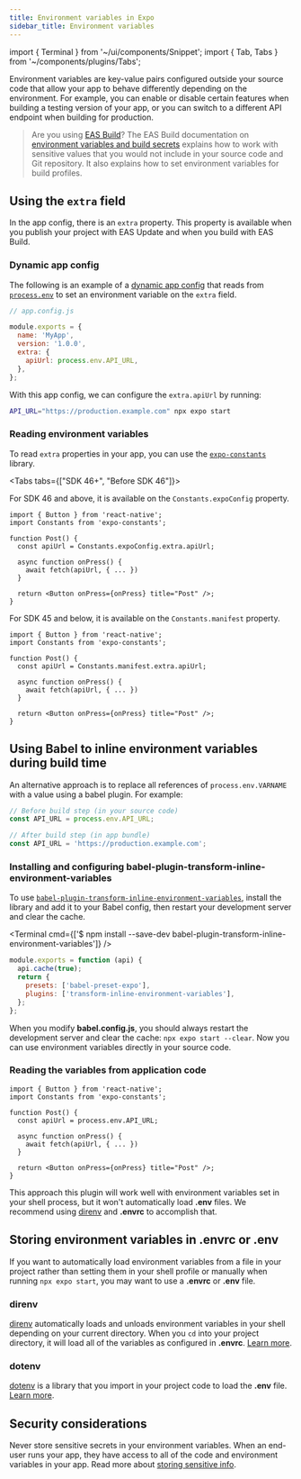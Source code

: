 ```yaml
---
title: Environment variables in Expo
sidebar_title: Environment variables
---
```


import { Terminal } from '~/ui/components/Snippet';
import { Tab, Tabs } from '~/components/plugins/Tabs';

Environment variables are key-value pairs configured outside your source code that allow your app to behave differently depending on the environment. For example, you can enable or disable certain features when building a testing version of your app, or you can switch to a different API endpoint when building for production.

> Are you using [EAS Build](/build/introduction/)? The EAS Build documentation on [environment variables and build secrets](/build-reference/variables.md) explains how to work with sensitive values that you would not include in your source code and Git repository. It also explains how to set environment variables for build profiles.

## Using the `extra` field

In the app config, there is an `extra` property. This property is available when you publish your project with EAS Update and when you build with EAS Build.

### Dynamic app config

The following is an example of a [dynamic app config](/versions/latest/config/app/#app-config) that reads from [`process.env`](https://nodejs.org/dist/latest/docs/api/process.html#process_process_env) to set an environment variable on the `extra` field.

```js
// app.config.js

module.exports = {
  name: 'MyApp',
  version: '1.0.0',
  extra: {
    apiUrl: process.env.API_URL,
  },
};
```

With this app config, we can configure the `extra.apiUrl` by running:

```bash
API_URL="https://production.example.com" npx expo start
```

### Reading environment variables

To read `extra` properties in your app, you can use the [`expo-constants`](/versions/latest/sdk/constants.md) library. 

<Tabs tabs={["SDK 46+", "Before SDK 46"]}>

<Tab>

For SDK 46 and above, it is available on the `Constants.expoConfig` property.

```tsx
import { Button } from 'react-native';
import Constants from 'expo-constants';

function Post() {
  const apiUrl = Constants.expoConfig.extra.apiUrl;

  async function onPress() {
    await fetch(apiUrl, { ... })
  }

  return <Button onPress={onPress} title="Post" />;
}
```

</Tab>

<Tab>

For SDK 45 and below, it is available on the `Constants.manifest` property.

```tsx
import { Button } from 'react-native';
import Constants from 'expo-constants';

function Post() {
  const apiUrl = Constants.manifest.extra.apiUrl;

  async function onPress() {
    await fetch(apiUrl, { ... })
  }

  return <Button onPress={onPress} title="Post" />;
}
```

</Tab>

</Tabs>

## Using Babel to inline environment variables during build time

An alternative approach is to replace all references of `process.env.VARNAME` with a value using a babel plugin. For example:

```js
// Before build step (in your source code)
const API_URL = process.env.API_URL;

// After build step (in app bundle)
const API_URL = 'https://production.example.com';
```

### Installing and configuring babel-plugin-transform-inline-environment-variables

To use [`babel-plugin-transform-inline-environment-variables`](https://github.com/babel/website/blob/master/docs/plugin-transform-inline-environment-variables.md), install the library and add it to your Babel config, then restart your development server and clear the cache.

<Terminal cmd={['$ npm install --save-dev babel-plugin-transform-inline-environment-variables']} />

```js
module.exports = function (api) {
  api.cache(true);
  return {
    presets: ['babel-preset-expo'],
    plugins: ['transform-inline-environment-variables'],
  };
};
```

When you modify **babel.config.js**, you should always restart the development server and clear the cache: `npx expo start --clear`. Now you can use environment variables directly in your source code.

### Reading the variables from application code

```tsx
import { Button } from 'react-native';
import Constants from 'expo-constants';

function Post() {
  const apiUrl = process.env.API_URL;

  async function onPress() {
    await fetch(apiUrl, { ... })
  }

  return <Button onPress={onPress} title="Post" />;
}
```

This approach this plugin will work well with environment variables set in your shell process, but it won't automatically load **.env** files. We recommend using [direnv](https://direnv.net/) and **.envrc** to accomplish that.

## Storing environment variables in .envrc or .env

If you want to automatically load environment variables from a file in your project rather than setting them in your shell profile or manually when running `npx expo start`, you may want to use a **.envrc** or **.env** file.

### direnv

[direnv](https://direnv.net/) automatically loads and unloads environment variables in your shell depending on your current directory. When you `cd` into your project directory, it will load all of the variables as configured in **.envrc**. [Learn more](https://direnv.net/#getting-started).

### dotenv

[dotenv](https://github.com/motdotla/dotenv) is a library that you import in your project code to load the **.env** file. [Learn more](https://github.com/motdotla/dotenv).

## Security considerations

Never store sensitive secrets in your environment variables. When an end-user runs your app, they have access to all of the code and environment variables in your app. Read more about [storing sensitive info](https://reactnative.dev/docs/security#storing-sensitive-info).
